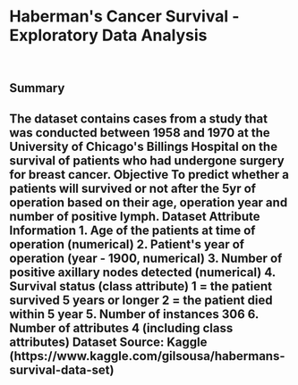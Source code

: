 <h1>Haberman's Cancer Survival - Exploratory Data Analysis</h1>
</br>
<h2>Summary<h2>
The dataset contains cases from a study that was conducted between 1958 and 1970 at the University of Chicago's Billings Hospital on the survival of patients who had undergone surgery for breast cancer.
Objective
To predict whether a patients will survived or not after the 5yr of operation based on their age, operation year and number of positive lymph.
Dataset Attribute Information
1. Age of the patients at time of operation (numerical)
2. Patient's year of operation (year - 1900, numerical)
3. Number of positive axillary nodes detected (numerical)
4. Survival status (class attribute) 1 = the patient survived 5 years or longer 2 = the patient died within 5 year
5. Number of instances 306 
6. Number of attributes 4 (including class attributes)
Dataset Source:
Kaggle (https://www.kaggle.com/gilsousa/habermans-survival-data-set)
